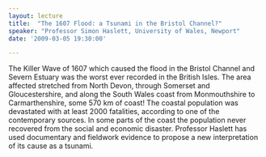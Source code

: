 ```yaml
---
layout: lecture
title:  "The 1607 Flood: a Tsunami in the Bristol Channel?"
speaker: "Professor Simon Haslett, University of Wales, Newport"
date: '2009-03-05 19:30:00'

---
```

The Killer Wave of 1607 which caused the flood in the Bristol Channel and Severn Estuary was the worst ever recorded in the British Isles. The area affected stretched from North Devon, through Somerset and Gloucestershire, and along the South Wales coast from Monmouthshire to Carmarthenshire, some 570 km of coast! The coastal population was devastated with at least 2000 fatalities, according to one of the contemporary sources. In some parts of the coast the population never recovered from the social and economic disaster. Professor Haslett has used documentary and fieldwork evidence to propose a new interpretation of its cause as a tsunami.